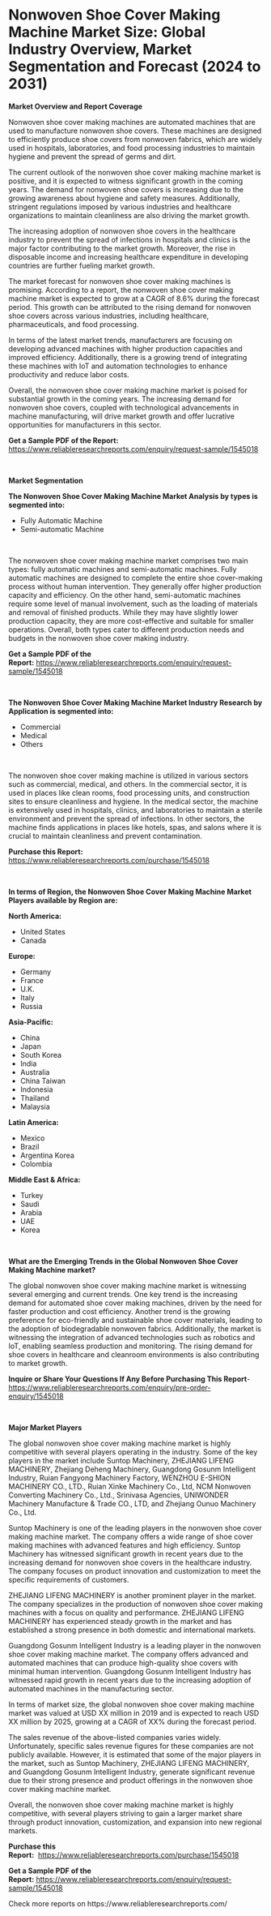 <p><h1>Nonwoven Shoe Cover Making Machine Market Size: Global Industry Overview, Market Segmentation and Forecast (2024 to 2031)</h1></p><p><strong>Market Overview and Report Coverage</strong></p>
<p><p>Nonwoven shoe cover making machines are automated machines that are used to manufacture nonwoven shoe covers. These machines are designed to efficiently produce shoe covers from nonwoven fabrics, which are widely used in hospitals, laboratories, and food processing industries to maintain hygiene and prevent the spread of germs and dirt.</p><p>The current outlook of the nonwoven shoe cover making machine market is positive, and it is expected to witness significant growth in the coming years. The demand for nonwoven shoe covers is increasing due to the growing awareness about hygiene and safety measures. Additionally, stringent regulations imposed by various industries and healthcare organizations to maintain cleanliness are also driving the market growth.</p><p>The increasing adoption of nonwoven shoe covers in the healthcare industry to prevent the spread of infections in hospitals and clinics is the major factor contributing to the market growth. Moreover, the rise in disposable income and increasing healthcare expenditure in developing countries are further fueling market growth.</p><p>The market forecast for nonwoven shoe cover making machines is promising. According to a report, the nonwoven shoe cover making machine market is expected to grow at a CAGR of 8.6% during the forecast period. This growth can be attributed to the rising demand for nonwoven shoe covers across various industries, including healthcare, pharmaceuticals, and food processing.</p><p>In terms of the latest market trends, manufacturers are focusing on developing advanced machines with higher production capacities and improved efficiency. Additionally, there is a growing trend of integrating these machines with IoT and automation technologies to enhance productivity and reduce labor costs.</p><p>Overall, the nonwoven shoe cover making machine market is poised for substantial growth in the coming years. The increasing demand for nonwoven shoe covers, coupled with technological advancements in machine manufacturing, will drive market growth and offer lucrative opportunities for manufacturers in this sector.</p></p>
<p><strong>Get a Sample PDF of the Report:</strong> <a href="https://www.reliableresearchreports.com/enquiry/request-sample/1545018">https://www.reliableresearchreports.com/enquiry/request-sample/1545018</a></p>
<p>&nbsp;</p>
<p><strong>Market Segmentation</strong></p>
<p><strong>The Nonwoven Shoe Cover Making Machine Market Analysis by types is segmented into:</strong></p>
<p><ul><li>Fully Automatic Machine</li><li>Semi-automatic Machine</li></ul></p>
<p>&nbsp;</p>
<p><p>The nonwoven shoe cover making machine market comprises two main types: fully automatic machines and semi-automatic machines. Fully automatic machines are designed to complete the entire shoe cover-making process without human intervention. They generally offer higher production capacity and efficiency. On the other hand, semi-automatic machines require some level of manual involvement, such as the loading of materials and removal of finished products. While they may have slightly lower production capacity, they are more cost-effective and suitable for smaller operations. Overall, both types cater to different production needs and budgets in the nonwoven shoe cover making industry.</p></p>
<p><strong>Get a Sample PDF of the Report:</strong>&nbsp;<a href="https://www.reliableresearchreports.com/enquiry/request-sample/1545018">https://www.reliableresearchreports.com/enquiry/request-sample/1545018</a></p>
<p>&nbsp;</p>
<p><strong>The Nonwoven Shoe Cover Making Machine Market Industry Research by Application is segmented into:</strong></p>
<p><ul><li>Commercial</li><li>Medical</li><li>Others</li></ul></p>
<p>&nbsp;</p>
<p><p>The nonwoven shoe cover making machine is utilized in various sectors such as commercial, medical, and others. In the commercial sector, it is used in places like clean rooms, food processing units, and construction sites to ensure cleanliness and hygiene. In the medical sector, the machine is extensively used in hospitals, clinics, and laboratories to maintain a sterile environment and prevent the spread of infections. In other sectors, the machine finds applications in places like hotels, spas, and salons where it is crucial to maintain cleanliness and prevent contamination.</p></p>
<p><strong>Purchase this Report:</strong>&nbsp; <a href="https://www.reliableresearchreports.com/purchase/1545018">https://www.reliableresearchreports.com/purchase/1545018</a></p>
<p>&nbsp;</p>
<p><strong>In terms of Region, the Nonwoven Shoe Cover Making Machine Market Players available by Region are:</strong></p>
<p>
    <p> <strong> North America: </strong>
        <ul>
            <li>United States</li>
            <li>Canada</li>
        </ul>
        </p> 
    <p> <strong> Europe: </strong>
        <ul>
            <li>Germany</li>
            <li>France</li>
            <li>U.K.</li>
            <li>Italy</li>
            <li>Russia</li>
        </ul>
        </p> 
    <p> <strong> Asia-Pacific: </strong>
        <ul>
            <li>China</li>
            <li>Japan</li>
            <li>South Korea</li>
            <li>India</li>
            <li>Australia</li>
            <li>China Taiwan</li>
            <li>Indonesia</li>
            <li>Thailand</li>
            <li>Malaysia</li>
        </ul>
        </p> 
    <p> <strong> Latin America: </strong>
        <ul>
            <li>Mexico</li>
            <li>Brazil</li>
            <li>Argentina Korea</li>
            <li>Colombia</li>
        </ul>
        </p> 
    <p> <strong> Middle East & Africa: </strong>
        <ul>
            <li>Turkey</li>
            <li>Saudi</li>
            <li>Arabia</li>
            <li>UAE</li>
            <li>Korea</li>
        </ul>
    </p>
    </p>
<p>&nbsp;</p>
<p><strong>What are the Emerging Trends in the Global Nonwoven Shoe Cover Making Machine market?</strong></p>
<p><p>The global nonwoven shoe cover making machine market is witnessing several emerging and current trends. One key trend is the increasing demand for automated shoe cover making machines, driven by the need for faster production and cost efficiency. Another trend is the growing preference for eco-friendly and sustainable shoe cover materials, leading to the adoption of biodegradable nonwoven fabrics. Additionally, the market is witnessing the integration of advanced technologies such as robotics and IoT, enabling seamless production and monitoring. The rising demand for shoe covers in healthcare and cleanroom environments is also contributing to market growth.</p></p>
<p><strong>Inquire or Share Your Questions If Any Before Purchasing This Report</strong>- <a href="https://www.reliableresearchreports.com/enquiry/pre-order-enquiry/1545018">https://www.reliableresearchreports.com/enquiry/pre-order-enquiry/1545018</a></p>
<p>&nbsp;</p>
<p><strong>Major Market Players</strong></p>
<p><p>The global nonwoven shoe cover making machine market is highly competitive with several players operating in the industry. Some of the key players in the market include Suntop Machinery, ZHEJIANG LIFENG MACHINERY, Zhejiang Deheng Machinery, Guangdong Gosunm Intelligent Industry, Ruian Fangyong Machinery Factory, WENZHOU E-SHION MACHINERY CO., LTD., Ruian Xinke Machinery Co., Ltd, NCM Nonwoven Converting Machinery Co., Ltd., Srinivasa Agencies, UNIWONDER Machinery Manufacture & Trade CO., LTD, and Zhejiang Ounuo Machinery Co., Ltd.</p><p>Suntop Machinery is one of the leading players in the nonwoven shoe cover making machine market. The company offers a wide range of shoe cover making machines with advanced features and high efficiency. Suntop Machinery has witnessed significant growth in recent years due to the increasing demand for nonwoven shoe covers in the healthcare industry. The company focuses on product innovation and customization to meet the specific requirements of customers.</p><p>ZHEJIANG LIFENG MACHINERY is another prominent player in the market. The company specializes in the production of nonwoven shoe cover making machines with a focus on quality and performance. ZHEJIANG LIFENG MACHINERY has experienced steady growth in the market and has established a strong presence in both domestic and international markets.</p><p>Guangdong Gosunm Intelligent Industry is a leading player in the nonwoven shoe cover making machine market. The company offers advanced and automated machines that can produce high-quality shoe covers with minimal human intervention. Guangdong Gosunm Intelligent Industry has witnessed rapid growth in recent years due to the increasing adoption of automated machines in the manufacturing sector.</p><p>In terms of market size, the global nonwoven shoe cover making machine market was valued at USD XX million in 2019 and is expected to reach USD XX million by 2025, growing at a CAGR of XX% during the forecast period.</p><p>The sales revenue of the above-listed companies varies widely. Unfortunately, specific sales revenue figures for these companies are not publicly available. However, it is estimated that some of the major players in the market, such as Suntop Machinery, ZHEJIANG LIFENG MACHINERY, and Guangdong Gosunm Intelligent Industry, generate significant revenue due to their strong presence and product offerings in the nonwoven shoe cover making machine market.</p><p>Overall, the nonwoven shoe cover making machine market is highly competitive, with several players striving to gain a larger market share through product innovation, customization, and expansion into new regional markets.</p></p>
<p><strong>Purchase this Report:</strong>&nbsp;&nbsp;<a href="https://www.reliableresearchreports.com/purchase/1545018">https://www.reliableresearchreports.com/purchase/1545018</a></p>
<p></p>
<p><strong>Get a Sample PDF of the Report:</strong>&nbsp;<a href="https://www.reliableresearchreports.com/enquiry/request-sample/1545018">https://www.reliableresearchreports.com/enquiry/request-sample/1545018</a></p>
<p>Check more reports on https://www.reliableresearchreports.com/</p>